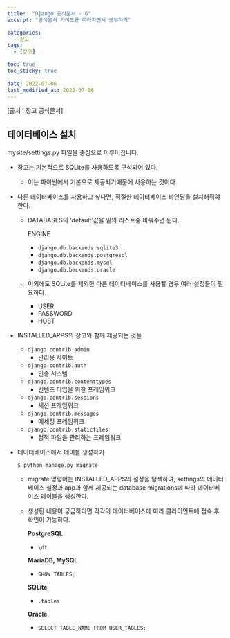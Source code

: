 ```yaml
---
title:  "Django 공식문서 - 6"
excerpt: "공식문서 가이드를 따라가면서 공부하기"

categories:
  - 장고
tags:
  - [장고]

toc: true
toc_sticky: true
 
date: 2022-07-06
last_modified_at: 2022-07-06
---
```

[출처 : 장고 공식문서]


## 데이터베이스 설치

mysite/settings.py 파일을 중심으로 이루어집니다.

- 장고는 기본적으로 SQLite를 사용하도록 구성되어 있다.
    - 이는 파이썬에서 기본으로 제공되기때문에 사용하는 것이다.
- 다른 데이터베이스를 사용하고 싶다면, 적절한 데이터베이스 바인딩을 설치해줘야한다.
    - DATABASES의 ‘default’값을 밑의 리스트중 바꿔주면 된다.
        
        ENGINE
        
        - `django.db.backends.sqlite3`
        - `django.db.backends.postgresql`
        - `django.db.backends.mysql`
        - `django.db.beckends.oracle`
    - 이외에도 SQLite를 제외한 다른 데이터베이스를 사용할 경우 여러 설정들이 필요하다.
        - USER
        - PASSWORD
        - HOST

- INSTALLED_APPS의 장고와 함께 제공되는 것들
    - `django.contrib.admin`
        - 관리용 사이트
    - `django.contrib.auth`
        - 인증 시스템
    - `django.contrib.contenttypes`
        - 컨텐츠 타입을 위한 프레임워크
    - `django.contrib.sessions`
        - 세션 프레임워크
    - `django.contrib.messages`
        - 메세징 프레임워크
    - `django.contrib.staticfiles`
        - 정적 파일을 관리하는 프레임워크
        
- 데이터베이스에서 테이블 생성하기
    
    `$ python manage.py migrate`
    
    - migrate 명령어는 INSTALLED_APPS의 설정을 탐색하여, settings의 데이터베이스 설정과 app과 함께 제공되는 database migrations에 따라 데이터베이스 테이블을 생성한다.
    - 생성된 내용이 궁금하다면 각각의 데이터베이스에 따라 클라이언트에 접속 후 확인이 가능하다.
        
        **PostgreSQL**
        
        - `\dt`
        
        **MariaDB, MySQL**
        
        - `SHOW TABLES;`
        
        **SQLite**
        
        - `.tables`
        
        **Oracle**
        
        - `SELECT TABLE_NAME FROM USER_TABLES;`